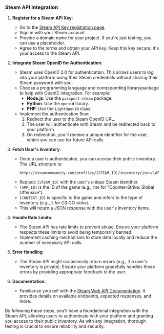 ### Steam API Integration

1. **Register for a Steam API Key**:
   - Go to the [Steam API Key registration page](https://steamcommunity.com/dev/apikey).
   - Sign in with your Steam account.
   - Provide a domain name for your project. If you're just testing, you can use a placeholder.
   - Agree to the terms and obtain your API key. Keep this key secure; it's your access to the Steam API.

2. **Integrate Steam OpenID for Authentication**:
   - Steam uses OpenID 2.0 for authentication. This allows users to log into your platform using their Steam credentials without sharing their Steam password with you.
   - Choose a programming language and corresponding library/package to help with OpenID integration. For example:
     - **Node.js**: Use the `passport-steam` package.
     - **Python**: Use the `openid` library.
     - **PHP**: Use the `LightOpenID` class.
   - Implement the authentication flow:
     1. Redirect the user to the Steam OpenID URL.
     2. The user will authenticate with Steam and be redirected back to your platform.
     3. On redirection, you'll receive a unique identifier for the user, which you can use for future API calls.

3. **Fetch User's Inventory**:
   - Once a user is authenticated, you can access their public inventory. The URL structure is:
     ```
     http://steamcommunity.com/profiles/[STEAM_ID]/inventory/json/[APP_ID]/[CONTEXT_ID]
     ```
   - Replace `[STEAM_ID]` with the user's unique Steam identifier.
   - `[APP_ID]` is the ID of the game (e.g., `730` for "Counter-Strike: Global Offensive").
   - `[CONTEXT_ID]` is specific to the game and refers to the type of inventory (e.g., `2` for CS:GO skins).
   - This will return a JSON response with the user's inventory items.

4. **Handle Rate Limits**:
   - The Steam API has rate limits to prevent abuse. Ensure your platform respects these limits to avoid being temporarily banned.
   - Implement caching mechanisms to store data locally and reduce the number of necessary API calls.

5. **Error Handling**:
   - The Steam API might occasionally return errors (e.g., if a user's inventory is private). Ensure your platform gracefully handles these errors by providing appropriate feedback to the user.

6. **Documentation**:
   - Familiarize yourself with the [Steam Web API Documentation](https://developer.valvesoftware.com/wiki/Steam_Web_API). It provides details on available endpoints, expected responses, and more.

By following these steps, you'll have a foundational integration with the Steam API, allowing users to authenticate with your platform and granting you access to their public inventory. As with any integration, thorough testing is crucial to ensure reliability and security.